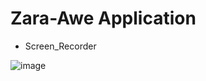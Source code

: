 # Zara-Awe Application
- Screen_Recorder

![image](https://github.com/zhengshunze/Zara-Awe-Application/assets/77151276/fb94c25a-087c-4690-8732-1c163e28c55f)






